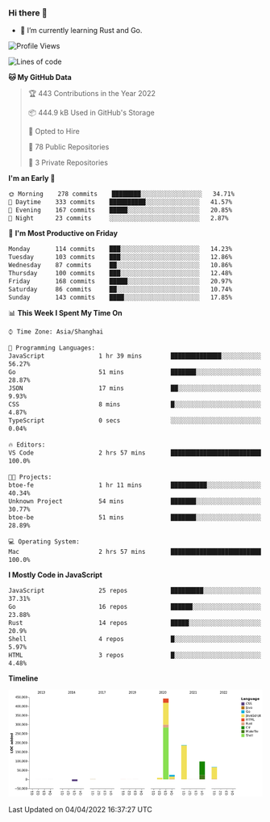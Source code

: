 ### Hi there 👋

- 🌱 I’m currently learning Rust and Go.

<!--START_SECTION:waka-->
![Profile Views](http://img.shields.io/badge/Profile%20Views-0-blue)

![Lines of code](https://img.shields.io/badge/From%20Hello%20World%20I%27ve%20Written-826%20Thousand%20lines%20of%20code-blue)

**🐱 My GitHub Data** 

> 🏆 443 Contributions in the Year 2022
 > 
> 📦 444.9 kB Used in GitHub's Storage 
 > 
> 💼 Opted to Hire
 > 
> 📜 78 Public Repositories 
 > 
> 🔑 3 Private Repositories  
 > 
**I'm an Early 🐤** 

```text
🌞 Morning    278 commits    ████████░░░░░░░░░░░░░░░░░   34.71% 
🌆 Daytime    333 commits    ██████████░░░░░░░░░░░░░░░   41.57% 
🌃 Evening    167 commits    █████░░░░░░░░░░░░░░░░░░░░   20.85% 
🌙 Night      23 commits     ░░░░░░░░░░░░░░░░░░░░░░░░░   2.87%

```
📅 **I'm Most Productive on Friday** 

```text
Monday       114 commits    ███░░░░░░░░░░░░░░░░░░░░░░   14.23% 
Tuesday      103 commits    ███░░░░░░░░░░░░░░░░░░░░░░   12.86% 
Wednesday    87 commits     ██░░░░░░░░░░░░░░░░░░░░░░░   10.86% 
Thursday     100 commits    ███░░░░░░░░░░░░░░░░░░░░░░   12.48% 
Friday       168 commits    █████░░░░░░░░░░░░░░░░░░░░   20.97% 
Saturday     86 commits     ██░░░░░░░░░░░░░░░░░░░░░░░   10.74% 
Sunday       143 commits    ████░░░░░░░░░░░░░░░░░░░░░   17.85%

```


📊 **This Week I Spent My Time On** 

```text
⌚︎ Time Zone: Asia/Shanghai

💬 Programming Languages: 
JavaScript               1 hr 39 mins        ██████████████░░░░░░░░░░░   56.27% 
Go                       51 mins             ███████░░░░░░░░░░░░░░░░░░   28.87% 
JSON                     17 mins             ██░░░░░░░░░░░░░░░░░░░░░░░   9.93% 
CSS                      8 mins              █░░░░░░░░░░░░░░░░░░░░░░░░   4.87% 
TypeScript               0 secs              ░░░░░░░░░░░░░░░░░░░░░░░░░   0.04%

🔥 Editors: 
VS Code                  2 hrs 57 mins       █████████████████████████   100.0%

🐱‍💻 Projects: 
btoe-fe                  1 hr 11 mins        ██████████░░░░░░░░░░░░░░░   40.34% 
Unknown Project          54 mins             ███████░░░░░░░░░░░░░░░░░░   30.77% 
btoe-be                  51 mins             ███████░░░░░░░░░░░░░░░░░░   28.89%

💻 Operating System: 
Mac                      2 hrs 57 mins       █████████████████████████   100.0%

```

**I Mostly Code in JavaScript** 

```text
JavaScript               25 repos            █████████░░░░░░░░░░░░░░░░   37.31% 
Go                       16 repos            ██████░░░░░░░░░░░░░░░░░░░   23.88% 
Rust                     14 repos            █████░░░░░░░░░░░░░░░░░░░░   20.9% 
Shell                    4 repos             █░░░░░░░░░░░░░░░░░░░░░░░░   5.97% 
HTML                     3 repos             █░░░░░░░░░░░░░░░░░░░░░░░░   4.48%

```


**Timeline**

![Chart not found](https://raw.githubusercontent.com/elton/elton/main/charts/bar_graph.png) 


 Last Updated on 04/04/2022 16:37:27 UTC
<!--END_SECTION:waka-->

<!--
**elton/elton** is a ✨ _special_ ✨ repository because its `README.md` (this file) appears on your GitHub profile.

Here are some ideas to get you started:

- 🔭 I’m currently working on ...
- 🌱 I’m currently learning ...
- 👯 I’m looking to collaborate on ...
- 🤔 I’m looking for help with ...
- 💬 Ask me about ...
- 📫 How to reach me: ...
- 😄 Pronouns: ...
- ⚡ Fun fact: ...
-->
